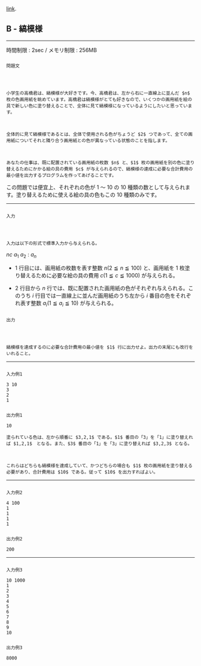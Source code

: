 [link](http://arc020.contest.atcoder.jp/tasks/arc020_2).

## B - 縞模様

----------

時間制限 : 2sec / メモリ制限 : 256MB

### 
	問題文



	小学生の高橋君は、縞模様が大好きです。今、高橋君は、左から右に一直線上に並んだ $n$ 枚の色画用紙を眺めています。高橋君は縞模様がとても好きなので、いくつかの画用紙を絵の具で新しい色に塗り替えることで、全体に見て縞模様になっているようにしたいと思っています。



	全体的に見て縞模様であるとは、全体で使用される色がちょうど $2$ つであって、全ての画用紙についてそれと隣り合う画用紙との色が異なっている状態のことを指します。



	あなたの仕事は、既に配置されている画用紙の枚数 $n$ と、$1$ 枚の画用紙を別の色に塗り替えるためにかかる絵の具の費用 $c$ が与えられるので、縞模様の達成に必要な合計費用の最小値を出力するプログラムを作ってあげることです。
この問題では便宜上、それぞれの色が $1$ ～ $10$ の $10$ 種類の数として与えられます。塗り替えるために使える絵の具の色もこの $10$ 種類のみです。


----------

### 
	入力



	入力は以下の形式で標準入力から与えられる。


>
$n　c$
$a_1$
$a_2$
:
$a_n$


* $1$ 行目には、画用紙の枚数を表す整数 $n (2 ≦ n ≦ 100)$ と、画用紙を $1$ 枚塗り替えるために必要な絵の具の費用 $c (1 ≦ c ≦ 1000)$ が与えられる。
	
* $2$ 行目から $n$ 行では、既に配置された画用紙の色がそれぞれ与えられる。このうち $i$ 行目では一直線上に並んだ画用紙のうち左から $i$ 番目の色をそれぞれ表す整数 $a_i (1 ≦ a_i ≦ 10)$ が与えられる。
	
### 
	出力



	縞模様を達成するのに必要な合計費用の最小値を $1$ 行に出力せよ。出力の末尾にも改行をいれること。


----------

### 
	入力例1


```
3 10
3
2
1
```

### 
	出力例1


```
10
```


	塗られている色は、左から順番に $3,2,1$ である。$1$ 番目の「3」を「1」に塗り替えれば $1,2,1$　となる。また、$3$ 番目の「1」を「3」に塗り替えれば $3,2,3$ となる。



	これらはどちらも縞模様を達成していて、かつどちらの場合も $1$ 枚の画用紙を塗り替える必要があり、合計費用は $10$ である。従って $10$ を出力すればよい。


----------

### 
	入力例2


```
4 100
1
1
1
1
```

### 
	出力例2


```
200
```

----------

### 
	入力例3


```
10 1000
1
2
3
4
5
6
7
8
9
10
```

### 
	出力例3


```
8000
```

